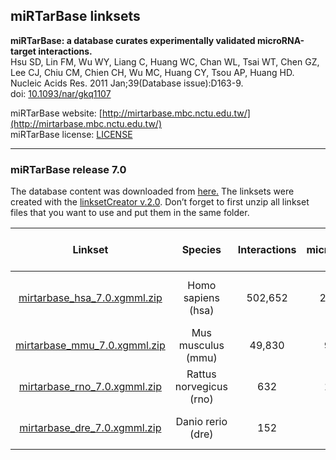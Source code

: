 ## miRTarBase linksets

**miRTarBase: a database curates experimentally validated microRNA-target interactions.<br/>**
Hsu SD, Lin FM, Wu WY, Liang C, Huang WC, Chan WL, Tsai WT, Chen GZ, Lee CJ, Chiu CM, Chien CH, Wu MC, Huang CY, Tsou AP, Huang HD.<br/>
Nucleic Acids Res. 2011 Jan;39(Database issue):D163-9.<br/>
doi: [10.1093/nar/gkq1107](http://dx.doi.org/10.1093/nar/gkq1107)

miRTarBase website: [http://mirtarbase.mbc.nctu.edu.tw/](http://mirtarbase.mbc.nctu.edu.tw/)<br/>
miRTarBase license: [LICENSE](http://mirtarbase.mbc.nctu.edu.tw/cache/download/LICENSE)

---

### miRTarBase release 7.0

The database content was downloaded from [here.](http://mirtarbase.mbc.nctu.edu.tw/php/download.php?ver=7.0&opt=show)
The linksets were created with the [linksetCreator v.2.0](https://github.com/CyTargetLinker/linksetCreator). Don’t forget to first unzip all linkset files that you want to use and put them in the same folder.

| **Linkset** | **Species** | **Interactions** | **microRNAs** | **Target genes** | **Supported gene identifiers** |
| :---: | :---: | :---: | :---: | :---: | :---: |
| [mirtarbase_hsa_7.0.xgmml.zip](https://projects.bigcat.unimaas.nl/data/cytargetlinker/linksets/mirtarbase/mirtarbase_hsa_7.0.xgmml.zip) | Homo sapiens (hsa) | 502,652 | 2,595 | 15,038 | NCBI Gene, Ensembl, HGNC | 
| [mirtarbase_mmu_7.0.xgmml.zip](https://projects.bigcat.unimaas.nl/data/cytargetlinker/linksets/mirtarbase/mirtarbase_mmu_7.0.xgmml.zip) | Mus musculus (mmu) | 49,830 | 958 | 7,233 | NCBI Gene, Ensembl | 
| [mirtarbase_rno_7.0.xgmml.zip](https://projects.bigcat.unimaas.nl/data/cytargetlinker/linksets/mirtarbase/mirtarbase_rno_7.0.xgmml.zip) | Rattus norvegicus (rno) | 632 | 179 | 344 | NCBI Gene, Ensembl | 
| [mirtarbase_dre_7.0.xgmml.zip](https://projects.bigcat.unimaas.nl/data/cytargetlinker/linksets/mirtarbase/mirtarbase_dre_7.0.xgmml.zip) | Danio rerio (dre) | 152 | 45 | 107 | NCBI Gene, Ensembl | 
